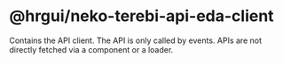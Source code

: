 # @hrgui/neko-terebi-api-eda-client

Contains the API client. The API is only called by events. APIs are not directly fetched via a component or a loader.
